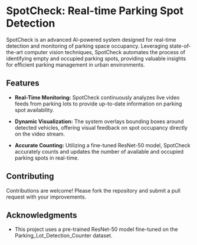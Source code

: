 # SpotCheck: Real-time Parking Spot Detection

SpotCheck is an advanced AI-powered system designed for real-time detection and monitoring of parking space occupancy. Leveraging state-of-the-art computer vision techniques, SpotCheck automates the process of identifying empty and occupied parking spots, providing valuable insights for efficient parking management in urban environments.

## Features

- **Real-Time Monitoring:** SpotCheck continuously analyzes live video feeds from parking lots to provide up-to-date information on parking spot availability.
  
- **Dynamic Visualization:** The system overlays bounding boxes around detected vehicles, offering visual feedback on spot occupancy directly on the video stream.
  
- **Accurate Counting:** Utilizing a fine-tuned ResNet-50 model, SpotCheck accurately counts and updates the number of available and occupied parking spots in real-time.

## Contributing

Contributions are welcome! Please fork the repository and submit a pull request with your improvements.

## Acknowledgments

- This project uses a pre-trained ResNet-50 model fine-tuned on the Parking_Lot_Detection_Counter dataset.
